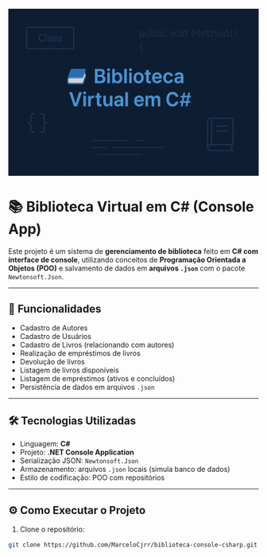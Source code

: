 ![Banner do Projeto](./banner-biblioteca.png)

# 📚 Biblioteca Virtual em C# (Console App)

Este projeto é um sistema de **gerenciamento de biblioteca** feito em **C# com interface de console**, utilizando conceitos de **Programação Orientada a Objetos (POO)** e salvamento de dados em **arquivos `.json`** com o pacote `Newtonsoft.Json`.

---

## 🎯 Funcionalidades

- Cadastro de Autores
- Cadastro de Usuários
- Cadastro de Livros (relacionando com autores)
- Realização de empréstimos de livros
- Devolução de livros
- Listagem de livros disponíveis
- Listagem de empréstimos (ativos e concluídos)
- Persistência de dados em arquivos `.json`

---

## 🛠️ Tecnologias Utilizadas

- Linguagem: **C#**
- Projeto: **.NET Console Application**
- Serialização JSON: `Newtonsoft.Json`
- Armazenamento: arquivos `.json` locais (simula banco de dados)
- Estilo de codificação: POO com repositórios

---

## ⚙️ Como Executar o Projeto

1. Clone o repositório:

```bash
git clone https://github.com/MarceloCjrr/biblioteca-console-csharp.git
